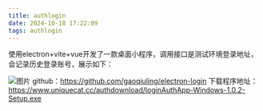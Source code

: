 ```yaml
---
title: authlogin
date: 2024-10-18 17:22:09
tags: authlogin
---
```


使用electron+vite+vue开发了一款桌面小程序，调用接口是测试环境登录地址，会记录历史登录账号，展示如下：

![图片](https://cc.hjfile.cn/cc/img/20241018/2024101805372175335077.png)
github：https://github.com/gaoqiuling/electron-login
下载程序地址：https://www.uniquecat.cc/authdownload/loginAuthApp-Windows-1.0.2-Setup.exe

